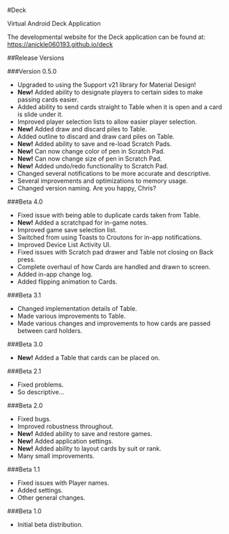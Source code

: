 #Deck

Virtual Android Deck Application

The developmental website for the Deck application can be found at: https://anickle060193.github.io/deck


##Release Versions

###Version 0.5.0
- Upgraded to using the Support v21 library for Material Design!
- **New!** Added ability to designate players to certain sides to make passing cards easier.
- Added ability to send cards straight to Table when it is open and a card is slide under it.
- Improved player selection lists to allow easier player selection.
- **New!** Added draw and discard piles to Table.
- Added outline to discard and draw card piles on Table.
- **New!** Added ability to save and re-load Scratch Pads.
- **New!** Can now change color of pen in Scratch Pad.
- **New!** Can now change size of pen in Scratch Pad.
- **New!** Added undo/redo functionality to Scratch Pad.
- Changed several notifications to be more accurate and descriptive.
- Several improvements and optimizations to memory usage.
- Changed version naming. Are you happy, Chris?

###Beta 4.0
- Fixed issue with being able to duplicate cards taken from Table.
- **New!** Added a scratchpad for in-game notes.
- Improved game save selection list.
- Switched from using Toasts to Croutons for in-app notifications.
- Improved Device List Activity UI.
- Fixed issues with Scratch pad drawer and Table not closing on Back press.
- Complete overhaul of how Cards are handled and drawn to screen.
- Added in-app change log.
- Added flipping animation to Cards.

###Beta 3.1
- Changed implementation details of Table.
- Made various improvements to Table.
- Made various changes and improvements to how cards are passed between card holders.

###Beta 3.0
- **New!** Added a Table that cards can be placed on.

###Beta 2.1
- Fixed problems.
- So descriptive...

###Beta 2.0
- Fixed bugs.
- Improved robustness throughout.
- **New!** Added ability to save and restore games.
- **New!** Added application settings.
- **New!** Added ability to layout cards by suit or rank.
- Many small improvements.

###Beta 1.1
- Fixed issues with Player names.
- Added settings.
- Other general changes.


###Beta 1.0
- Initial beta distribution.